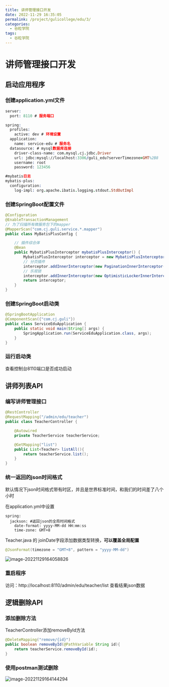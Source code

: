 ```yaml
---
title: 讲师管理接口开发
date: 2022-11-29 16:35:05
permalink: /project/gulicollege/edu/3/
categories:
  - 谷粒学院
tags:
  - 谷粒学院
---
```


# 讲师管理接口开发

## 启动应用程序

### 创建application.yml文件

```pro
server:
  port: 8110 # 服务端口

spring:
  profiles:
    active: dev # 环境设置
  application:
    name: service-edu # 服务名
  datasource: # mysql数据库连接
    driver-class-name: com.mysql.cj.jdbc.Driver
    url: jdbc:mysql://localhost:3306/guli_edu?serverTimezone=GMT%2B8
    username: root
    password: 123456

#mybatis日志
mybatis-plus:
  configuration:
    log-impl: org.apache.ibatis.logging.stdout.StdOutImpl
```

### 创建SpringBoot配置文件

```java
@Configuration
@EnableTransactionManagement
// 为了扫描所有微服务包下的mapper
@MapperScan("com.cj.guli.service.*.mapper")
public class MyBatisPlusConfig {

    // 插件综合体
    @Bean
    public MybatisPlusInterceptor mybatisPlusInterceptor() {
        MybatisPlusInterceptor interceptor = new MybatisPlusInterceptor();
        // 分页插件
        interceptor.addInnerInterceptor(new PaginationInnerInterceptor(DbType.MYSQL));
        // 乐观锁
        interceptor.addInnerInterceptor(new OptimisticLockerInnerInterceptor());
        return interceptor;
    }
}
```

### 创建SpringBoot启动类

```java
@SpringBootApplication
@ComponentScan({"com.cj.guli"})
public class ServiceEduApplication {
    public static void main(String[] args) {
        SpringApplication.run(ServiceEduApplication.class, args);
    }
}
```

### 运行启动类

查看控制台8110端口是否成功启动

## 讲师列表API

### 编写讲师管理接口

```java
@RestController
@RequestMapping("/admin/edu/teacher")
public class TeacherController {

    @Autowired
    private TeacherService teacherService;

    @GetMapping("list")
    public List<Teacher> listAll(){
        return teacherService.list();
    }
}
```

### 统一返回的json时间格式

默认情况下json时间格式带有时区，并且是世界标准时间，和我们的时间差了八个小时

在application.yml中设置

```properties
spring:
  jackson: #返回json的全局时间格式
    date-format: yyyy-MM-dd HH:mm:ss
    time-zone: GMT+8
```

Teacher.java 的 joinDate字段添加数据类型转换，**可以覆盖全局配置**

```java
@JsonFormat(timezone = "GMT+8", pattern = "yyyy-MM-dd")
```

![image-20221129164058826](https://cdn.staticaly.com/gh/jinmunan/imgs@master/project/gulicollege/image-20221129164058826-16697112612643.png)

### 重启程序

访问：http://localhost:8110/admin/edu/teacher/list 查看结果json数据

## 逻辑删除API

### 添加删除方法

TeacherController添加removeById方法

```java
@DeleteMapping("remove/{id}")
public boolean removeById(@PathVariable String id){
    return teacherService.removeById(id);
}
```

### 使用postman测试删除

![image-20221129164144294](https://cdn.staticaly.com/gh/jinmunan/imgs@master/project/gulicollege/image-20221129164144294.png)